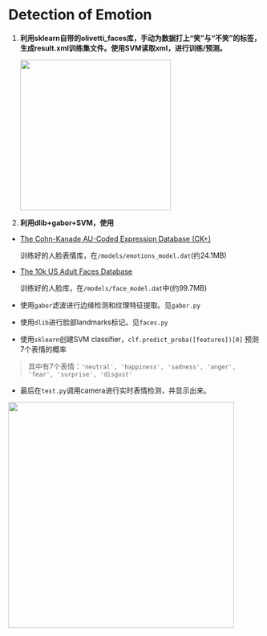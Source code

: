 # Detection of Emotion

1. **利用sklearn自带的olivetti_faces库，手动为数据打上“笑”与“不笑”的标签，生成result.xml训练集文件。使用SVM读取xml，进行训练/预测。**

   <img src="https://ws3.sinaimg.cn/large/006tNc79gy1fs1sszhihzj30iq0f60u8.jpg" width="300px">

2. **利用dlib+gabor+SVM，使用**

- [The Cohn-Kanade AU-Coded Expression Database (CK+)](http://www.pitt.edu/~emotion/ck-spread.htm)

  训练好的人脸表情库，在`/models/emotions_model.dat`(约24.1MB)

- [The 10k US Adult Faces Database](http://wilmabainbridge.com/facememorability2.html)

  训练好的人脸库，在`/models/face_model.dat`中(约99.7MB)

- 使用`gabor`滤波进行边缘检测和纹理特征提取。见`gabor.py`

- 使用`dlib`进行脸部landmarks标记。见`faces.py`

- 使用`sklearn`创建SVM classifier，`clf.predict_proba([features])[0]` 预测7个表情的概率

> 其中有7个表情：`'neutral', 'happiness', 'sadness', 'anger', 'fear', 'surprise', 'disgust' `

- 最后在`test.py`调用camera进行实时表情检测，并显示出来。

<img src="https://ws2.sinaimg.cn/large/006tKfTcgy1fs1g64ag2oj31kw0wzqv8.jpg" width="450px">